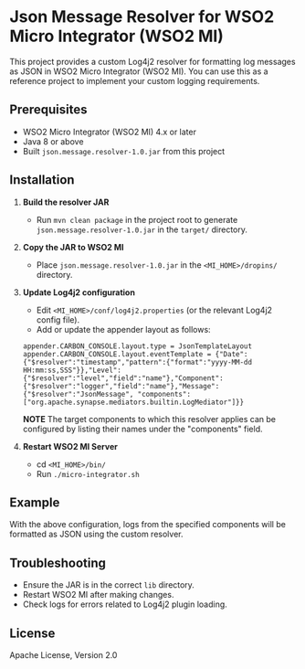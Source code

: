 # Json Message Resolver for WSO2 Micro Integrator (WSO2 MI)

This project provides a custom Log4j2 resolver for formatting log messages as JSON in WSO2 Micro Integrator (WSO2 MI). 
You can use this as a reference project to implement your custom logging requirements.

## Prerequisites
- WSO2 Micro Integrator (WSO2 MI) 4.x or later
- Java 8 or above
- Built `json.message.resolver-1.0.jar` from this project

## Installation
1. **Build the resolver JAR**
   - Run `mvn clean package` in the project root to generate `json.message.resolver-1.0.jar` in the `target/` directory.

2. **Copy the JAR to WSO2 MI**
   - Place `json.message.resolver-1.0.jar` in the `<MI_HOME>/dropins/` directory.

3. **Update Log4j2 configuration**
   - Edit `<MI_HOME>/conf/log4j2.properties` (or the relevant Log4j2 config file).
   - Add or update the appender layout as follows:

    ```
    appender.CARBON_CONSOLE.layout.type = JsonTemplateLayout
    appender.CARBON_CONSOLE.layout.eventTemplate = {"Date":{"$resolver":"timestamp","pattern":{"format":"yyyy-MM-dd HH:mm:ss,SSS"}},"Level":{"$resolver":"level","field":"name"},"Component":{"$resolver":"logger","field":"name"},"Message":{"$resolver":"JsonMessage", "components": ["org.apache.synapse.mediators.builtin.LogMediator"]}}
    ```
   
   **NOTE**
   The target components to which this resolver applies can be configured by listing their names under the "components" field.

4. **Restart WSO2 MI Server**
   - cd `<MI_HOME>/bin/`
   - Run `./micro-integrator.sh`

## Example
With the above configuration, logs from the specified components will be formatted as JSON using the custom resolver.

## Troubleshooting
- Ensure the JAR is in the correct `lib` directory.
- Restart WSO2 MI after making changes.
- Check logs for errors related to Log4j2 plugin loading.

## License
Apache License, Version 2.0
